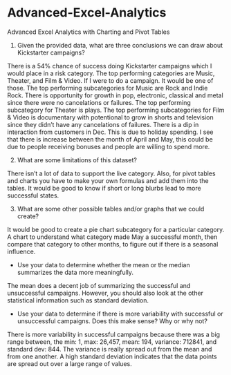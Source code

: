 # Advanced-Excel-Analytics
Advanced Excel Analytics with Charting and Pivot Tables


1.	Given the provided data, what are three conclusions we can draw about Kickstarter campaigns?

There is a 54% chance of success doing Kickstarter campaigns which I would place in a risk category.  The top performing categories are Music, Theater, and Film & Video.  If I were to do a campaign.  It would be one of those.  The top performing subcategories for Music are Rock and Indie Rock.  There is opportunity for growth in pop, electronic, classical and metal since there were no cancelations or failures.  The top performing subcategory for Theater is plays.  The top performing subcategories for Film & Video is documentary with potentional to grow in shorts and television since they didn’t have any cancelations of failures. There is a dip in interaction from customers in Dec.  This is due to holiday spending.  I see that there is increase between the month of April and May, this could be due to people receiving bonuses and people are willing to spend more.  

2.	What are some limitations of this dataset?

There isn’t a lot of data to support the live category.  Also, for pivot tables and charts you have to make your own formulas and add them into the tables.  It would be good to know if short or long blurbs lead to more successful states.

3.	What are some other possible tables and/or graphs that we could create?

It would be good to create a pie chart subcategory for a particular category.  
A chart to understand what category made May a successful month, then compare that category to other months, to figure out if there is a seasonal influence. 

* Use your data to determine whether the mean or the median summarizes the data more meaningfully.

The mean does a decent job of summarizing the successful and unsuccessful campaigns.  However, you should also look at the other statistical information such as standard deviation. 
  
* Use your data to determine if there is more variability with successful or unsuccessful campaigns. Does this make sense? Why or why not?

There is more variability in successful campaigns because there was a big range between, the min: 1, max: 26,457, mean: 194, variance: 712841, and standard dev: 844.  The variance is really spread out from the mean and from one another. A high standard deviation indicates that the data points are spread out over a large range of values.

